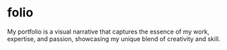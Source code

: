 # folio
My portfolio is a visual narrative that captures the essence of my work, expertise, and passion, showcasing my unique blend of creativity and skill.

